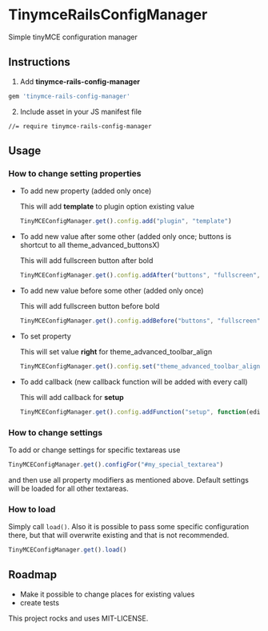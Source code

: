 # TinymceRailsConfigManager
Simple tinyMCE configuration manager

## Instructions

1. Add **tinymce-rails-config-manager** 

  ```ruby
  gem 'tinymce-rails-config-manager'
  ```

2. Include asset in your JS manifest file

  ` //= require tinymce-rails-config-manager `

## Usage

### How to change setting properties

* To add new property (added only once)

  This will add **template** to plugin option existing value

  ```javascript
  TinyMCEConfigManager.get().config.add("plugin", "template")
  ```

* To add new value after some other (added only once; buttons is shortcut to all theme_advanced_buttonsX)

  This will add fullscreen button after bold

  ```javascript
  TinyMCEConfigManager.get().config.addAfter("buttons", "fullscreen", "bold")
  ```

* To add new value before some other (added only once)
  
  This will add fullscreen button before bold

  ```javascript
  TinyMCEConfigManager.get().config.addBefore("buttons", "fullscreen", "bold")
  ```

* To set property
  
  This will set value **right** for theme_advanced_toolbar_align

  ```javascript
  TinyMCEConfigManager.get().config.set("theme_advanced_toolbar_align", "right")
  ```

* To add callback (new callback function will be added with every call)

  This will add callback for **setup**

  ```javascript
  TinyMCEConfigManager.get().config.addFunction("setup", function(editor){ /*do something here*/})
  ```


### How to change settings

To add or change settings for specific textareas use 

```javascript
TinyMCEConfigManager.get().configFor("#my_special_textarea")
```

and then use all property modifiers as mentioned above. Default settings will be loaded for all other textareas.

### How to load

Simply call `load()`. Also it is possible to pass some specific configuration there, but that will overwrite existing and
that is not recommended.

```javascript
TinyMCEConfigManager.get().load()
```

## Roadmap

* Make it possible to change places for existing values
* create tests

This project rocks and uses MIT-LICENSE.

